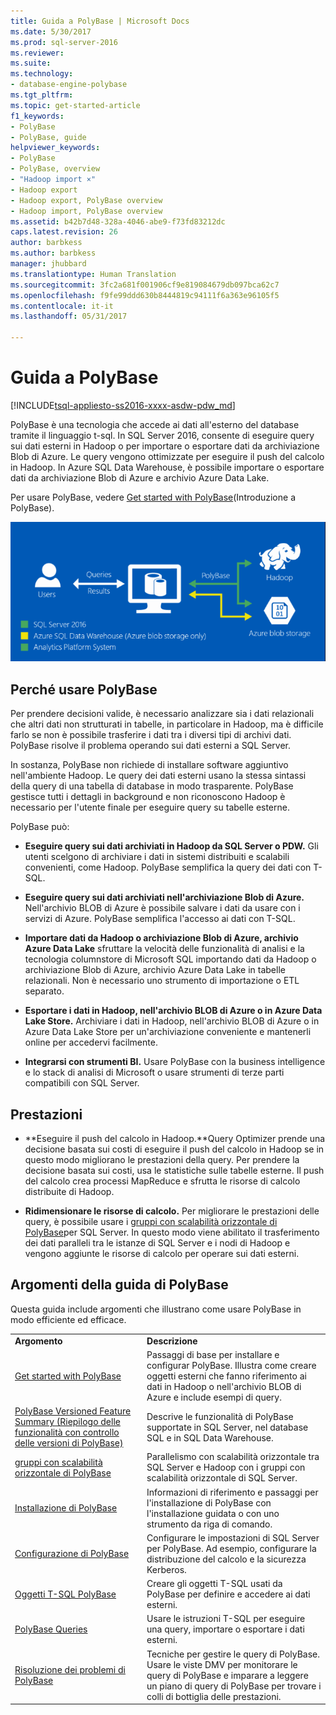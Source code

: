 ```yaml
---
title: Guida a PolyBase | Microsoft Docs
ms.date: 5/30/2017
ms.prod: sql-server-2016
ms.reviewer: 
ms.suite: 
ms.technology:
- database-engine-polybase
ms.tgt_pltfrm: 
ms.topic: get-started-article
f1_keywords:
- PolyBase
- PolyBase, guide
helpviewer_keywords:
- PolyBase
- PolyBase, overview
- "Hadoop import ×"
- Hadoop export
- Hadoop export, PolyBase overview
- Hadoop import, PolyBase overview
ms.assetid: b42b7d48-328a-4046-abe9-f73fd83212dc
caps.latest.revision: 26
author: barbkess
ms.author: barbkess
manager: jhubbard
ms.translationtype: Human Translation
ms.sourcegitcommit: 3fc2a681f001906cf9e819084679db097bca62c7
ms.openlocfilehash: f9fe99ddd630b8444819c94111f6a363e96105f5
ms.contentlocale: it-it
ms.lasthandoff: 05/31/2017

---
```

# <a name="polybase-guide"></a>Guida a PolyBase
[!INCLUDE[tsql-appliesto-ss2016-xxxx-asdw-pdw_md](../../includes/tsql-appliesto-ss2016-xxxx-asdw-pdw-md.md)]

  PolyBase è una tecnologia che accede ai dati all'esterno del database tramite il linguaggio t-sql.  In SQL Server 2016, consente di eseguire query sui dati esterni in Hadoop o per importare o esportare dati da archiviazione Blob di Azure. Le query vengono ottimizzate per eseguire il push del calcolo in Hadoop. In Azure SQL Data Warehouse, è possibile importare o esportare dati da archiviazione Blob di Azure e archivio Azure Data Lake.
  
  
 Per usare PolyBase, vedere [Get started with PolyBase](../../relational-databases/polybase/get-started-with-polybase.md)(Introduzione a PolyBase).  
  
 ![Logica PolyBase](../../relational-databases/polybase/media/polybase-logical.png "Logica PolyBase")  
  
## <a name="why-use-polybase"></a>Perché usare PolyBase  
Per prendere decisioni valide, è necessario analizzare sia i dati relazionali che altri dati non strutturati in tabelle, in particolare in Hadoop, ma è difficile farlo se non è possibile trasferire i dati tra i diversi tipi di archivi dati. PolyBase risolve il problema operando sui dati esterni a SQL Server.  
  
In sostanza, PolyBase non richiede di installare software aggiuntivo nell'ambiente Hadoop. Le query dei dati esterni usano la stessa sintassi della query di una tabella di database in modo trasparente. PolyBase gestisce tutti i dettagli in background e non riconoscono Hadoop è necessario per l'utente finale per eseguire query su tabelle esterne. 
  
 PolyBase può:  
  
-   **Eseguire query sui dati archiviati in Hadoop da SQL Server o PDW.** Gli utenti scelgono di archiviare i dati in sistemi distribuiti e scalabili convenienti, come Hadoop. PolyBase semplifica la query dei dati con T-SQL.  
  
-   **Eseguire query sui dati archiviati nell'archiviazione Blob di Azure.** Nell'archivio BLOB di Azure è possibile salvare i dati da usare con i servizi di Azure.  PolyBase semplifica l'accesso ai dati con T-SQL.  
  
-   **Importare dati da Hadoop o archiviazione Blob di Azure, archivio Azure Data Lake** sfruttare la velocità delle funzionalità di analisi e la tecnologia columnstore di Microsoft SQL importando dati da Hadoop o archiviazione Blob di Azure, archivio Azure Data Lake in tabelle relazionali. Non è necessario uno strumento di importazione o ETL separato.  

-   **Esportare i dati in Hadoop, nell'archivio BLOB di Azure o in Azure Data Lake Store.** Archiviare i dati in Hadoop, nell'archivio BLOB di Azure o in Azure Data Lake Store per un'archiviazione conveniente e mantenerli online per accedervi facilmente.  
  
-   **Integrarsi con strumenti BI.** Usare PolyBase con la business intelligence e lo stack di analisi di Microsoft o usare strumenti di terze parti compatibili con SQL Server.  
  
## <a name="performance"></a>Prestazioni  
  
-   **Eseguire il push del calcolo in Hadoop.**Query Optimizer prende una decisione basata sui costi di eseguire il push del calcolo in Hadoop se in questo modo migliorano le prestazioni della query.  Per prendere la decisione basata sui costi, usa le statistiche sulle tabelle esterne.   Il push del calcolo crea processi MapReduce e sfrutta le risorse di calcolo distribuite di Hadoop.  
  
-   **Ridimensionare le risorse di calcolo.** Per migliorare le prestazioni delle query, è possibile usare i [gruppi con scalabilità orizzontale di PolyBase](../../relational-databases/polybase/polybase-scale-out-groups.md)per SQL Server. In questo modo viene abilitato il trasferimento dei dati paralleli tra le istanze di SQL Server e i nodi di Hadoop e vengono aggiunte le risorse di calcolo per operare sui dati esterni.  
  
## <a name="polybase-guide-topics"></a>Argomenti della guida di PolyBase  
 Questa guida include argomenti che illustrano come usare PolyBase in modo efficiente ed efficace.  
  
|||  
|-|-|  
|**Argomento**|**Descrizione**|  
|[Get started with PolyBase](../../relational-databases/polybase/get-started-with-polybase.md)|Passaggi di base per installare e configurar PolyBase. Illustra come creare oggetti esterni che fanno riferimento ai dati in Hadoop o nell'archivio BLOB di Azure e include esempi di query.|  
|[PolyBase Versioned Feature Summary (Riepilogo delle funzionalità con controllo delle versioni di PolyBase)](../../relational-databases/polybase/polybase-versioned-feature-summary.md)|Descrive le funzionalità di PolyBase supportate in SQL Server, nel database SQL e in SQL Data Warehouse.|  
|[gruppi con scalabilità orizzontale di PolyBase](../../relational-databases/polybase/polybase-scale-out-groups.md)|Parallelismo con scalabilità orizzontale tra SQL Server e Hadoop con i gruppi con scalabilità orizzontale di SQL Server.|  
|[Installazione di PolyBase](../../relational-databases/polybase/polybase-installation.md)|Informazioni di riferimento e passaggi per l'installazione di PolyBase con l'installazione guidata o con uno strumento da riga di comando.|  
|[Configurazione di PolyBase](../../relational-databases/polybase/polybase-configuration.md)|Configurare le impostazioni di SQL Server per PolyBase.  Ad esempio, configurare la distribuzione del calcolo e la sicurezza Kerberos.|  
|[Oggetti T-SQL PolyBase](../../relational-databases/polybase/polybase-t-sql-objects.md)|Creare gli oggetti T-SQL usati da PolyBase per definire e accedere ai dati esterni.|  
|[PolyBase Queries](../../relational-databases/polybase/polybase-queries.md)|Usare le istruzioni T-SQL per eseguire una query, importare o esportare i dati esterni.|  
|[Risoluzione dei problemi di PolyBase](../../relational-databases/polybase/polybase-troubleshooting.md)|Tecniche per gestire le query di PolyBase. Usare le viste DMV per monitorare le query di PolyBase e imparare a leggere un piano di query di PolyBase per trovare i colli di bottiglia delle prestazioni.|  
  
  

